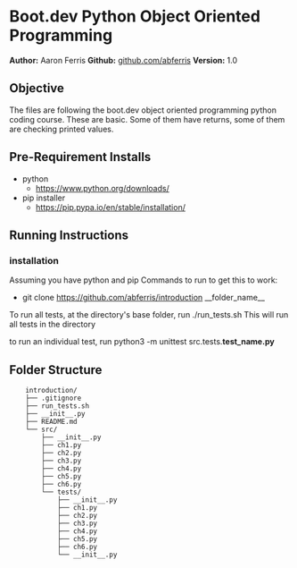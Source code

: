 # Boot.dev Python Object Oriented Programming

**Author:** Aaron Ferris
**Github:** [github.com/abferris](https://github.com/abferris)
**Version:** 1.0
## Objective
The files are following the boot.dev object oriented programming python coding course. These are basic. Some of them have returns, some of them are checking printed values.


## Pre-Requirement Installs

- python 
  - https://www.python.org/downloads/
- pip installer
  - https://pip.pypa.io/en/stable/installation/


## Running Instructions

### installation
Assuming you have python and pip
Commands to run to get this to work:
- git clone https://github.com/abferris/introduction \_\_folder_name__

To run all tests, at the directory's base folder, run ./run_tests.sh
This will run all tests in the directory

to run an individual test, run 
python3 -m unittest src.tests.**test_name.py**


## Folder Structure

        introduction/
        ├── .gitignore
        ├── run_tests.sh
        ├── __init__.py
        ├── README.md
        └── src/
            ├── __init__.py
            ├── ch1.py
            ├── ch2.py
            ├── ch3.py
            ├── ch4.py
            ├── ch5.py
            ├── ch6.py
            └── tests/
                ├── __init__.py
                ├── ch1.py
                ├── ch2.py
                ├── ch3.py
                ├── ch4.py
                ├── ch5.py
                ├── ch6.py
                └── __init__.py
